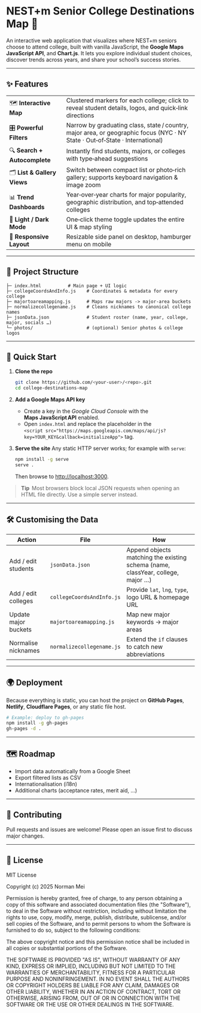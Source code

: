 # NEST+m Senior College Destinations Map 🦅

An interactive web application that visualizes where NEST+m seniors choose to attend college, built with vanilla JavaScript, the **Google Maps JavaScript API**, and **Chart.js**.  It lets you explore individual student choices, discover trends across years, and share your school’s success stories.

---

## ✨ Features

|                              |                                                                                                                              |
| ---------------------------- | ---------------------------------------------------------------------------------------------------------------------------- |
| 🗺️ **Interactive Map**      | Clustered markers for each college; click to reveal student details, logos, and quick‑link directions                        |
| 🎛️ **Powerful Filters**     | Narrow by graduating class, state / country, major area, or geographic focus (NYC · NY State · Out‑of‑State · International) |
| 🔍 **Search + Autocomplete** | Instantly find students, majors, or colleges with type‑ahead suggestions                                                     |
| 🗂️ **List & Gallery Views** | Switch between compact list or photo‑rich gallery; supports keyboard navigation & image zoom                                 |
| 📊 **Trend Dashboards**      | Year‑over‑year charts for major popularity, geographic distribution, and top‑attended colleges                               |
| 🌙 **Light / Dark Mode**     | One‑click theme toggle updates the entire UI & map styling                                                                   |
| 📱 **Responsive Layout**     | Resizable side panel on desktop, hamburger menu on mobile                                                                    |

---

## 📁 Project Structure

```
├─ index.html          # Main page + UI logic
├─ collegeCoordsAndInfo.js    # Coordinates & metadata for every college
├─ majortoareamapping.js      # Maps raw majors -> major‑area buckets
├─ normalizecollegename.js    # Cleans nicknames to canonical college names
├─ jsonData.json              # Student roster (name, year, college, major, socials …)
└─ photos/                    # (optional) Senior photos & college logos
```

---

## 🚀 Quick Start

1. **Clone the repo**

   ```bash
   git clone https://github.com/<your‑user>/<repo>.git
   cd college-destinations-map
   ```
2. **Add a Google Maps API key**

   * Create a key in the *Google Cloud Console* with the **Maps JavaScript API** enabled.
   * Open `index.html` and replace the placeholder in the `<script src="https://maps.googleapis.com/maps/api/js?key=YOUR_KEY&callback=initializeApp">` tag.
3. **Serve the site**
   Any static HTTP server works; for example with `serve`:

   ```bash
   npm install -g serve
   serve .
   ```

   Then browse to [http://localhost:3000](http://localhost:3000).

> **Tip**  Most browsers block local JSON requests when opening an HTML file directly.  Use a simple server instead.

---

## 🛠️ Customising the Data

| Action               | File                      | How                                                                             |
| -------------------- | ------------------------- | ------------------------------------------------------------------------------- |
| Add / edit students  | `jsonData.json`           | Append objects matching the existing schema (name, classYear, college, major …) |
| Add / edit colleges  | `collegeCoordsAndInfo.js` | Provide `lat`, `lng`, `type`, logo URL & homepage URL                           |
| Update major buckets | `majortoareamapping.js`   | Map new major keywords → major areas                                            |
| Normalise nicknames  | `normalizecollegename.js` | Extend the `if` clauses to catch new abbreviations                              |

---

## 🌍 Deployment

Because everything is static, you can host the project on **GitHub Pages**, **Netlify**, **Cloudflare Pages**, or any static file host.

```bash
# Example: deploy to gh‑pages
npm install -g gh-pages
gh-pages -d .
```

---

## 🗺️ Roadmap

* Import data automatically from a Google Sheet
* Export filtered lists as CSV
* Internationalisation (i18n)
* Additional charts (acceptance rates, merit aid, …)

---

## 🤝 Contributing

Pull requests and issues are welcome!  Please open an issue first to discuss major changes.

---

## 📝 License

MIT License

Copyright (c) 2025 Norman Mei

Permission is hereby granted, free of charge, to any person obtaining a copy
of this software and associated documentation files (the "Software"), to deal
in the Software without restriction, including without limitation the rights
to use, copy, modify, merge, publish, distribute, sublicense, and/or sell
copies of the Software, and to permit persons to whom the Software is
furnished to do so, subject to the following conditions:

The above copyright notice and this permission notice shall be included in all
copies or substantial portions of the Software.

THE SOFTWARE IS PROVIDED "AS IS", WITHOUT WARRANTY OF ANY KIND, EXPRESS OR
IMPLIED, INCLUDING BUT NOT LIMITED TO THE WARRANTIES OF MERCHANTABILITY,
FITNESS FOR A PARTICULAR PURPOSE AND NONINFRINGEMENT. IN NO EVENT SHALL THE
AUTHORS OR COPYRIGHT HOLDERS BE LIABLE FOR ANY CLAIM, DAMAGES OR OTHER
LIABILITY, WHETHER IN AN ACTION OF CONTRACT, TORT OR OTHERWISE, ARISING FROM,
OUT OF OR IN CONNECTION WITH THE SOFTWARE OR THE USE OR OTHER DEALINGS IN THE
SOFTWARE.
